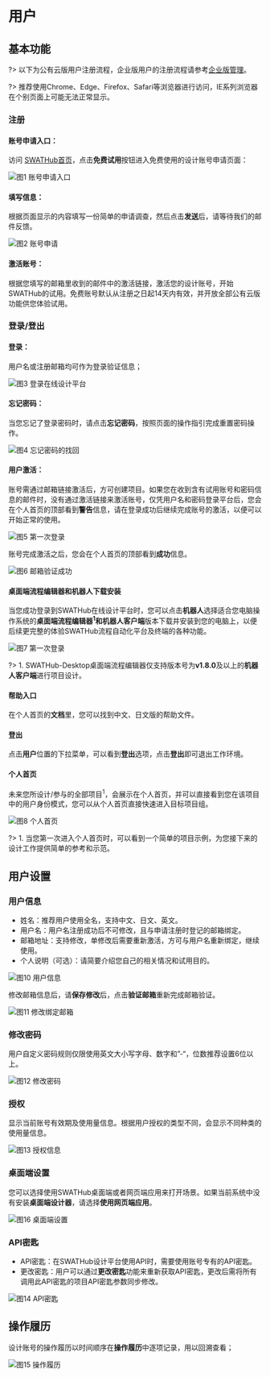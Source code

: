 用户
===

基本功能
---

?> 以下为公有云版用户注册流程，企业版用户的注册流程请参考[企业版管理](design_enterprise_management)。

?> 推荐使用Chrome、Edge、Firefox、Safari等浏览器进行访问，IE系列浏览器在个别页面上可能无法正常显示。

### 注册

#### 账号申请入口：

访问 [SWATHub首页](http://cn.swathub.com)，点击**免费试用**按钮进入免费使用的设计账号申请页面：

![图1  账号申请入口](../assets/img/manual-user-01.png)

#### 填写信息：

根据页面显示的内容填写一份简单的申请调查，然后点击**发送**后，请等待我们的邮件反馈。

![图2  账号申请](../assets/img/manual-user-02.png)

#### 激活账号：

根据您填写的邮箱里收到的邮件中的激活链接，激活您的设计账号，开始SWATHub的试用。免费账号默认从注册之日起14天内有效，并开放全部公有云版功能供您体验试用。

### 登录/登出

#### 登录：

用户名或注册邮箱均可作为登录验证信息；

![图3  登录在线设计平台](../assets/img/manual-user-03.png)

#### 忘记密码：

当您忘记了登录密码时，请点击**忘记密码**，按照页面的操作指引完成重置密码操作。

![图4  忘记密码的找回](../assets/img/manual-user-04.png)

#### 用户激活：

账号需通过邮箱链接激活后，方可创建项目。如果您在收到含有试用账号和密码信息的邮件时，没有通过激活链接来激活账号，仅凭用户名和密码登录平台后，您会在个人首页的顶部看到**警告**信息，请在登录成功后继续完成账号的激活，以便可以开始正常的使用。

![图5  第一次登录](../assets/img/manual-user-05.png)

账号完成激活之后，您会在个人首页的顶部看到**成功**信息。

![图6  邮箱验证成功](../assets/img/manual-user-06.png)

#### 桌面端流程编辑器和机器人下载安装

当您成功登录到SWATHub在线设计平台时，您可以点击**机器人**选择适合您电脑操作系统的**桌面端流程编辑器<sup>1</sup>**和**机器人客户端**版本下载并安装到您的电脑上，以便后续更完整的体验SWATHub流程自动化平台及终端的各种功能。

![图7  第一次登录](../assets/img/manual-user-07.png)

?> 1. SWATHub-Desktop桌面端流程编辑器仅支持版本号为**v1.8.0**及以上的**机器人客户端**进行项目设计。



#### 帮助入口

在个人首页的**文档**里，您可以找到中文、日文版的帮助文件。

#### 登出

点击**用户**位置的下拉菜单，可以看到**登出**选项，点击**登出**即可退出工作环境。

#### 个人首页

未来您所设计/参与的全部项目<sup>1</sup>，会展示在个人首页，并可以直接看到您在该项目中的用户身份模式，您可以从个人首页直接快速进入目标项目组。

![图8  个人首页](../assets/img/manual-user-08.png)

?> 1. 当您第一次进入个人首页时，可以看到一个简单的项目示例，为您接下来的设计工作提供简单的参考和示范。

用户设置
---

### 用户信息

* 姓名：推荐用户使用全名，支持中文、日文、英文。
* 用户名：用户名注册成功后不可修改，且与申请注册时登记的邮箱绑定。
* 邮箱地址：支持修改，单修改后需要重新激活，方可与用户名重新绑定，继续使用。
* 个人说明（可选）：请简要介绍您自己的相关情况和试用目的。

![图10  用户信息](../assets/img/manual-user-10.png)

修改邮箱信息后，请**保存修改**后，点击**验证邮箱**重新完成邮箱验证。

![图11  修改绑定邮箱](../assets/img/manual-user-11.png)

### 修改密码

用户自定义密码规则仅限使用英文大小写字母、数字和”-“，位数推荐设置6位以上。

![图12  修改密码](../assets/img/manual-user-12.png)

### 授权

显示当前账号有效期及使用量信息。根据用户授权的类型不同，会显示不同种类的使用量信息。

![图13  授权信息](../assets/img/manual-user-13.png)

### 桌面端设置

您可以选择使用SWATHub桌面端或者网页端应用来打开场景。如果当前系统中没有安装**桌面端设计器**，请选择**使用网页端应用**。

![图16  桌面端设置](../assets/img/manual-user-16.png)

### API密匙

* API密匙：在SWATHub设计平台使用API时，需要使用账号专有的API密匙。
* 更改密匙：用户可以通过**更改密匙**功能来重新获取API密匙，更改后需将所有调用此API密匙的项目API密匙参数同步修改。

![图14  API密匙](../assets/img/manual-user-14.png)

操作履历
---

设计账号的操作履历以时间顺序在**操作履历**中逐项记录，用以回溯查看；

![图15  操作履历](../assets/img/manual-user-15.png)